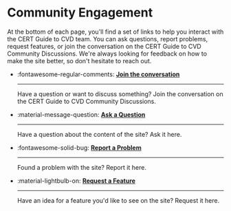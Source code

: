 # Community Engagement

At the bottom of each page, you'll find a set of links to help you
interact with the CERT Guide to CVD team. You can ask questions, report
problems, request features, or join the conversation on the CERT Guide
to CVD Community Discussions. We're always looking for feedback on how
to make the site better, so don't hesitate to reach out.

<div class="grid cards" markdown>

- :fontawesome-regular-comments: [**Join the conversation**](https://github.com/CERTCC/CERT-Guide-to-CVD/discussions)

    ---
    Have a question or want to discuss something? Join the conversation on the CERT Guide to CVD Community Discussions.

- :material-message-question: [**Ask a Question**](https://github.com/CERTCC/CERT-Guide-to-CVD/issues/new?template=question.md)

    ---
    Have a question about the content of the site? Ask it here.

- :fontawesome-solid-bug: [**Report a Problem**](https://github.com/CERTCC/CERT-Guide-to-CVD/issues/new?template=bug_report.md)

    ---
    Found a problem with the site? Report it here.

- :material-lightbulb-on: [**Request a Feature**](https://github.com/CERTCC/CERT-Guide-to-CVD/issues/new?template=feature_request.md)

    ---
    Have an idea for a feature you'd like to see on the site? Request it here.

</div>
